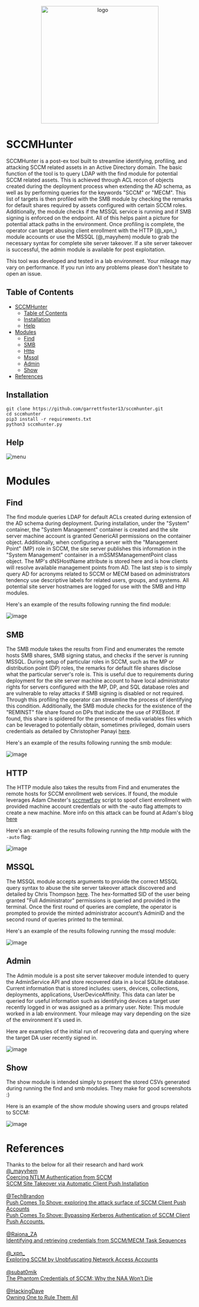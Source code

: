 <p align="center">
    <img width="316" alt="logo" src="https://user-images.githubusercontent.com/82191679/232257821-bd1a36d0-c5a0-47b8-8024-d98d67d98f68.png">
</p>

# SCCMHunter

SCCMHunter is a post-ex tool built to streamline identifying, profiling, and attacking SCCM related assets in an Active Directory domain. The basic function of the tool is to query LDAP with the find module for potential SCCM related assets. This is achieved through ACL recon of objects created during the deployment process when extending the AD schema, as well as by performing queries for the keywords "SCCM" or "MECM". This list of targets is then profiled with the SMB module by checking the remarks for default shares required by assets configured with certain SCCM roles. Additionally, the module checks if the MSSQL service is running and if SMB signing is enforced on the endpoint. All of this helps paint a picture for potential attack paths in the environment. Once profiling is complete, the operator can target abusing client enrollment with the HTTP (@\_xpn\_) module accounts or use the MSSQL (@_mayyhem)  module to grab the necessary syntax for complete site server takeover. If a site server takeover is successful, the admin module is  available for post exploitation.

This tool was developed and tested in a lab environment. Your mileage may vary on performance. If you run into any problems please don't hesitate to open an issue.

## Table of Contents

- [SCCMHunter](#sccmhunter)
  - [Table of Contents](#table-of-contents)
  - [Installation](#installation)
  - [Help](#help)
- [Modules](#modules)
  - [Find](#find)
  - [SMB](#smb)
  - [Http](#http)
  - [Mssql](#mssql)
  - [Admin](#admin)
  - [Show](#show)
- [References](#references)



## Installation
```
git clone https://github.com/garrettfoster13/sccmhunter.git
cd sccmhunter
pip3 install -r requirements.txt
python3 sccmhunter.py
```

## Help

![menu](https://user-images.githubusercontent.com/82191679/236306787-3c59c45a-2f13-4a01-9ac0-2f99c92a27bc.png)

# Modules

## Find

The find module queries LDAP for default ACLs created during extension of the AD schema during deployment. During installation, under the "System" container, the "System Management" container is created and the site server machine account is granted GenericAll permissions on the container object. Additionally, when configuring a server with the "Management Point" (MP) role in SCCM, the site server publishes this information in the "System Management" container in a mSSMSManagementPoint class object. The MP's dNSHostName attribute is stored here and is how clients will resolve available management points from AD. The last step is to simply query AD for acronyms related to SCCM or MECM based on administrators tendency use descriptive labels for related users, groups,  and systems. All potential site server hostnames are logged for use with the SMB and Http modules.

Here's an example of the results following running the find module:

![image](https://user-images.githubusercontent.com/82191679/236318577-54e6c8f0-613e-4965-9d87-9f7ad6b71902.png)


## SMB

The SMB module takes the results from Find and enumerates the remote hosts SMB shares, SMB signing status, and checks if the server is running MSSQL. During setup of particular roles in SCCM, such as the MP or distribution point (DP) roles, the remarks for default file shares disclose what the particular server's role is. This is useful due to requirements during deployment for the site server machine account to have local administrator rights for servers configured with the MP, DP, and SQL database roles and are vulnerable to relay attacks if SMB signing is disabled or not required. Through this profiling the operator can streamline the process of identifying this condition. Additionally, the SMB module checks for the existence of the "REMINST" file share found on DPs that indicate the use of PXEBoot. If found, this share is spidered for the presence of media variables files which can be leveraged to potentially obtain, sometimes privileged, domain users credentials as detailed by Christopher Panayi [here](https://github.com/MWR-CyberSec/PXEThief).

Here's an example of the results following running the smb module:

![image](https://user-images.githubusercontent.com/82191679/236318662-2f8e6a14-b899-40ea-b2d4-7e8e5f37b3f3.png)


## HTTP

The HTTP module also takes the results from Find and enumerates the remote hosts for SCCM enrollment web services. If found, the module leverages Adam Chester's [sccmwtf.py](https://github.com/xpn/sccmwtf) script to spoof client enrollment with provided machine account credentials or with the -auto flag attempts to create a new machine. More info on this attack can be found at Adam's blog [here](https://blog.xpnsec.com/unobfuscating-network-access-accounts/)

Here's an example of the results following running the http module with the `-auto` flag:

![image](https://user-images.githubusercontent.com/82191679/236320371-b735e498-87a3-4b51-9a1b-f6cb36dfaf7f.png)

## MSSQL

The MSSQL module accepts arguments to provide the correct MSSQL query syntax to abuse the site server takeover attack discovered and detailed by Chris Thompson [here](https://posts.specterops.io/sccm-site-takeover-via-automatic-client-push-installation-f567ec80d5b1). The hex-formatted SID of the user being granted "Full Administrator" permissions is queried and provided in the terminal. Once the first round of queries are complete, the operator is prompted to provide the minted administrator account’s AdminID and the second round of queries printed to the terminal.  

Here's an example of the results following running the mssql module:

![image](https://user-images.githubusercontent.com/82191679/236321626-404f1800-cb36-4449-80e9-10e65fad863e.png)

## Admin

The Admin module is a post site server takeover module intended to query the AdminService API and store recovered data in a local SQLite database. Current information that is stored includes: users, devices, collections, deployments, applications, UserDeviceAffinity. This data can later be queried for useful information such as identifying devices a target user recently logged in or was assigned as a primary user. Note: This module worked in a lab environment. Your mileage may vary depending on the size of the environment it's used in.

Here are examples of the initial run of recovering data and querying where the target DA user recently signed in.

![image](https://user-images.githubusercontent.com/82191679/236323016-ae5e8c54-8927-465a-9f01-70c9bc840154.png)


## Show

The show module is intended simply to present the stored CSVs generated during running the find and smb modules. They make for good screenshots :)

Here is an example of the show module showing users and groups related to SCCM:

![image](https://user-images.githubusercontent.com/82191679/236324826-a7d45dd9-af44-4034-9d30-d21173e6ff55.png)

# References
Thanks to the below for all their research and hard work
<br>
[@\_mayyhem](https://twitter.com/_Mayyhem)
<br>
[Coercing NTLM Authentication from SCCM](https://posts.specterops.io/coercing-ntlm-authentication-from-sccm-e6e23ea8260a)
<br>
[SCCM Site Takeover via Automatic Client Push Installation](https://posts.specterops.io/sccm-site-takeover-via-automatic-client-push-installation-f567ec80d5b1)
<br>
<br>
[@TechBrandon](https://twitter.com/TechBrandon)
<br>
[Push Comes To Shove: exploring the attack surface of SCCM Client Push Accounts](https://www.hub.trimarcsecurity.com/post/push-comes-to-shove-exploring-the-attack-surface-of-sccm-client-push-accounts)
<br>
[Push Comes To Shove: Bypassing Kerberos Authentication of SCCM Client Push Accounts.](https://www.hub.trimarcsecurity.com/post/push-comes-to-shove-bypassing-kerberos-authentication-of-sccm-client-push-accounts)
<br>
<br>
[@Raiona_ZA](https://twitter.com/Raiona_ZA)
<br>
[Identifying and retrieving credentials from SCCM/MECM Task Sequences](https://www.mwrcybersec.com/research_items/identifying-and-retrieving-credentials-from-sccm-mecm-task-sequences)
<br>
<br>
[@\_xpn\_](https://twitter.com/_xpn_)
<br>
[Exploring SCCM by Unobfuscating Network Access Accounts](https://blog.xpnsec.com/unobfuscating-network-access-accounts/)
<br>
<br>
[@subat0mik](https://twitter.com/subat0mik)
<br>
[The Phantom Credentials of SCCM: Why the NAA Won’t Die](https://posts.specterops.io/the-phantom-credentials-of-sccm-why-the-naa-wont-die-332ac7aa1ab9)
<br>
<br>
[@HackingDave](https://twitter.com/HackingDave)
<br>
[Owning One to Rule Them All](https://www.youtube.com/watch?v=Mz9Bg9KAKBs)



